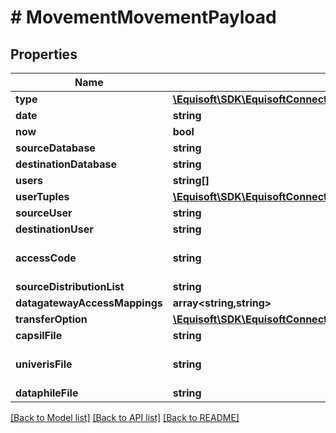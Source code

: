 # # MovementMovementPayload

## Properties

Name | Type | Description | Notes
------------ | ------------- | ------------- | -------------
**type** | [**\Equisoft\SDK\EquisoftConnect\Model\MovementMovementType**](MovementMovementType.md) |  | [optional]
**date** | **string** | Movement date. | [optional]
**now** | **bool** | Is now. | [optional]
**sourceDatabase** | **string** | Source database full name. |
**destinationDatabase** | **string** | Destination database full name. |
**users** | **string[]** | List of users id. |
**userTuples** | [**\Equisoft\SDK\EquisoftConnect\Model\MovementUserTuplePayload[]**](MovementUserTuplePayload.md) | User tuples. |
**sourceUser** | **string** | Source user id. |
**destinationUser** | **string** | Destination user id. |
**accessCode** | **string** | Access code. Format: dataGatewayType~~system~dealerCode-repCode. |
**sourceDistributionList** | **string** | Source distribution list. | [optional]
**datagatewayAccessMappings** | **array<string,string>** | Data gateway access mapping. | [optional]
**transferOption** | [**\Equisoft\SDK\EquisoftConnect\Model\MovementTransferOption**](MovementTransferOption.md) |  |
**capsilFile** | **string** | Path to the Capsil file. | [optional]
**univerisFile** | **string** | Path to the Univeris file. Deprecated: Univeris file is not supported anymore and will be removed in a future version. | [optional]
**dataphileFile** | **string** | Path to the Dataphile. | [optional]

[[Back to Model list]](../../README.md#models) [[Back to API list]](../../README.md#endpoints) [[Back to README]](../../README.md)
